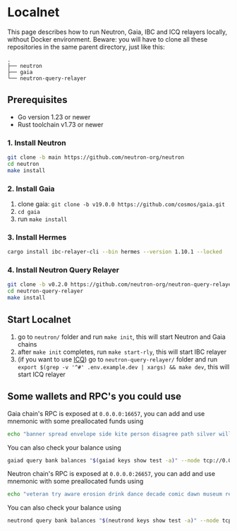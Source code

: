 # Localnet

This page describes how to run Neutron, Gaia, IBC and ICQ relayers locally, without Docker environment.
Beware: you will have to clone all these repositories in the same parent directory, just like this:
```
.
├── neutron
├── gaia
└── neutron-query-relayer
```

## Prerequisites

- Go version 1.23 or newer
- Rust toolchain v1.73 or newer

### 1. Install Neutron

```bash
git clone -b main https://github.com/neutron-org/neutron
cd neutron
make install
```

### 2. Install Gaia

1. clone gaia: `git clone -b v19.0.0 https://github.com/cosmos/gaia.git`
2. `cd gaia`
3. run `make install`

### 3. Install Hermes

```bash
cargo install ibc-relayer-cli --bin hermes --version 1.10.1 --locked
```

### 4. Install Neutron Query Relayer

```bash
git clone -b v0.2.0 https://github.com/neutron-org/neutron-query-relayer
cd neutron-query-relayer
make install
```

## Start Localnet

1. go to `neutron/` folder and run `make init`, this will start Neutron and Gaia chains
2. after `make init` completes, run `make start-rly`, this will start IBC relayer
3. (if you want to use [ICQ](/tutorials/cosmwasm_icq)) go to `neutron-query-relayer/` folder and run `export $(grep -v '^#' .env.example.dev | xargs) && make dev`, this will start ICQ relayer

## Some wallets and RPC's you could use

Gaia chain's RPC is exposed at `0.0.0.0:16657`,
you can add and use mnemonic with some preallocated funds using

```bash
echo "banner spread envelope side kite person disagree path silver will brother under couch edit food venture squirrel civil budget number acquire point work mass" | gaiad keys add test --recover
```

You can also check your balance using

```bash
gaiad query bank balances "$(gaiad keys show test -a)" --node tcp://0.0.0.0:16657
```

Neutron chain's RPC is exposed at `0.0.0.0:26657`,
you can add and use mnemonic with some preallocated funds using

```bash
echo "veteran try aware erosion drink dance decade comic dawn museum release episode original list ability owner size tuition surface ceiling depth seminar capable only" | neutrond keys add test --recover
```

You can also check your balance using

```bash
neutrond query bank balances "$(neutrond keys show test -a)" --node tcp://0.0.0.0:26657
```
